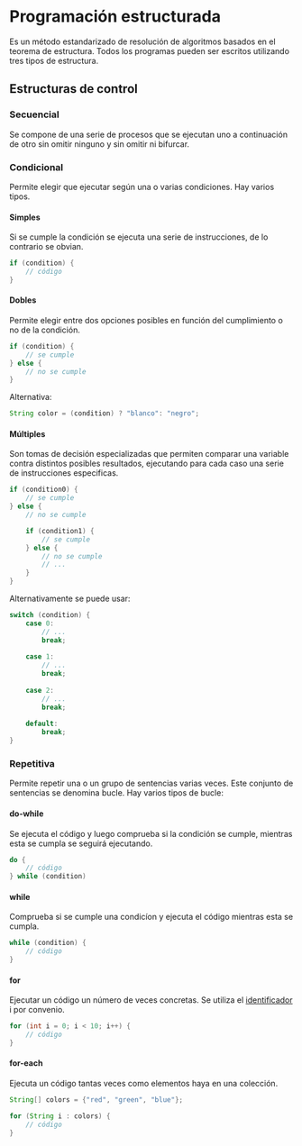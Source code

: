 # Programación estructurada
Es un método estandarizado de resolución de algoritmos basados en el teorema de estructura. Todos los programas pueden ser escritos utilizando tres tipos de estructura.

## Estructuras de control

### Secuencial
Se compone de una serie de procesos que se ejecutan uno a continuación de otro sin omitir ninguno y sin omitir ni bifurcar.

### Condicional
Permite elegir que ejecutar según una o varias condiciones. Hay varios tipos.

#### Simples
Si se cumple la condición se ejecuta una serie de instrucciones, de lo contrario se obvian.

```java
if (condition) {
	// código
}
```

#### Dobles
Permite elegir entre dos opciones posibles en función del cumplimiento o no de la condición.

```java
if (condition) {
	// se cumple
} else {
	// no se cumple
}
```

Alternativa:

```java
String color = (condition) ? "blanco": "negro";
```

#### Múltiples
Son tomas de decisión especializadas que permiten comparar una variable contra distintos posibles resultados, ejecutando para cada caso una serie de instrucciones especificas.

```java
if (condition0) {
	// se cumple
} else {
	// no se cumple

	if (condition1) {
		// se cumple
	} else {
		// no se cumple
		// ...
	}
}
```

Alternativamente se puede usar:

```java
switch (condition) {
	case 0:
		// ...
		break;
	
	case 1:
		// ...
		break;
	
	case 2:
		// ...
		break;
	
	default:
		break;
}
```

### Repetitiva
Permite repetir una o un grupo de sentencias varias veces. Este conjunto de sentencias se denomina bucle. Hay varios tipos de bucle:

#### do-while
Se ejecuta el código y luego comprueba si la condición se cumple, mientras esta se cumpla se seguirá ejecutando.

```java
do {
	// código
} while (condition)
```

#### while
Comprueba si se cumple una condicíon y ejecuta el código mientras esta se cumpla.

```java
while (condition) {
	// código
}
```

#### for
Ejecutar un código un número de veces concretas. Se utiliza el [identificador](Identificadores.md###Variables ) i por convenio.

```java
for (int i = 0; i < 10; i++) {
	// código
}
```

#### for-each
Ejecuta un código tantas veces como elementos haya en una colección.

```java
String[] colors = {"red", "green", "blue"};

for (String i : colors) {
	// código
}
```